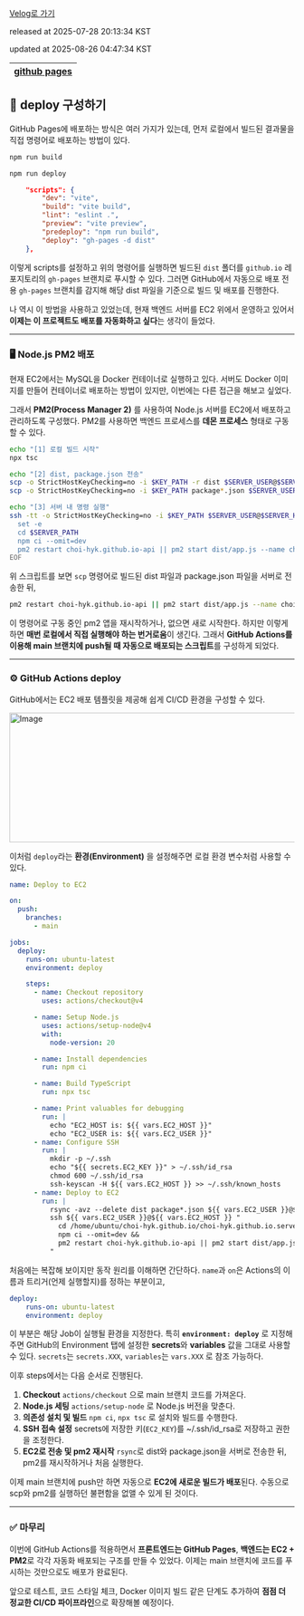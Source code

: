 [Velog로 가기](https://velog.io/@choi-hyk/GitHub-Pages-deploy-구성하기)

released at 2025-07-28 20:13:34 KST

updated at 2025-08-26 04:47:34 KST

|[github pages](https://velog.io/tags/github-pages)|
|----|

## 🚀 deploy 구성하기

GitHub Pages에 배포하는 방식은 여러 가지가 있는데, 먼저 로컬에서 빌드된 결과물을 직접 명령어로 배포하는 방법이 있다.

```bash
npm run build
```

```bash
npm run deploy
```

```json
    "scripts": {
        "dev": "vite",
        "build": "vite build",
        "lint": "eslint .",
        "preview": "vite preview",
        "predeploy": "npm run build",
        "deploy": "gh-pages -d dist"
    },
```

이렇게 scripts를 설정하고 위의 명령어를 실행하면 빌드된 `dist` 폴더를 `github.io` 레포지토리의 `gh-pages` 브랜치로 푸시할 수 있다.
그러면 GitHub에서 자동으로 배포 전용 `gh-pages` 브랜치를 감지해 해당 dist 파일을 기준으로 빌드 및 배포를 진행한다.

나 역시 이 방법을 사용하고 있었는데, 현재 백엔드 서버를 EC2 위에서 운영하고 있어서 **이제는 이 프로젝트도 배포를 자동화하고 싶다**는 생각이 들었다.

---

### 🖥️ Node.js PM2 배포

현재 EC2에서는 MySQL을 Docker 컨테이너로 실행하고 있다. 서버도 Docker 이미지를 만들어 컨테이너로 배포하는 방법이 있지만, 이번에는 다른 접근을 해보고 싶었다.

그래서 **PM2(Process Manager 2)** 를 사용하여 Node.js 서버를 EC2에서 배포하고 관리하도록 구성했다. PM2를 사용하면 백엔드 프로세스를 **데몬 프로세스** 형태로 구동할 수 있다.

```bash
echo "[1] 로컬 빌드 시작"
npx tsc

echo "[2] dist, package.json 전송"
scp -o StrictHostKeyChecking=no -i $KEY_PATH -r dist $SERVER_USER@$SERVER_HOST:$SERVER_PATH
scp -o StrictHostKeyChecking=no -i $KEY_PATH package*.json $SERVER_USER@$SERVER_HOST:$SERVER_PATH

echo "[3] 서버 내 명령 실행"
ssh -tt -o StrictHostKeyChecking=no -i $KEY_PATH $SERVER_USER@$SERVER_HOST << EOF
  set -e
  cd $SERVER_PATH
  npm ci --omit=dev
  pm2 restart choi-hyk.github.io-api || pm2 start dist/app.js --name choi-hyk.github.io-api
EOF
```

위 스크립트를 보면 `scp` 명령어로 빌드된 dist 파일과 package.json 파일을 서버로 전송한 뒤,

```bash
pm2 restart choi-hyk.github.io-api || pm2 start dist/app.js --name choi-hyk.github.io-api
```

이 명령어로 구동 중인 pm2 앱을 재시작하거나, 없으면 새로 시작한다.
하지만 이렇게 하면 **매번 로컬에서 직접 실행해야 하는 번거로움**이 생긴다. 그래서 **GitHub Actions를 이용해 main 브랜치에 push될 때 자동으로 배포되는 스크립트**를 구성하게 되었다.

---

### ⚙️ GitHub Actions deploy

GitHub에서는 EC2 배포 템플릿을 제공해 쉽게 CI/CD 환경을 구성할 수 있다.

<img width="898" height="229" alt="Image" src="https://github.com/user-attachments/assets/fc1c6873-bcf3-4920-909d-fb40e20c74cb" />

이처럼 `deploy`라는 **환경(Environment)** 을 설정해주면 로컬 환경 변수처럼 사용할 수 있다.

```yml
name: Deploy to EC2

on:
  push:
    branches:
      - main

jobs:
  deploy:
    runs-on: ubuntu-latest
    environment: deploy 

    steps:
      - name: Checkout repository
        uses: actions/checkout@v4

      - name: Setup Node.js
        uses: actions/setup-node@v4
        with:
          node-version: 20

      - name: Install dependencies
        run: npm ci

      - name: Build TypeScript
        run: npx tsc

      - name: Print valuables for debugging
        run: |
          echo "EC2_HOST is: ${{ vars.EC2_HOST }}"
          echo "EC2_USER is: ${{ vars.EC2_USER }}"
      - name: Configure SSH
        run: |
          mkdir -p ~/.ssh
          echo "${{ secrets.EC2_KEY }}" > ~/.ssh/id_rsa
          chmod 600 ~/.ssh/id_rsa
          ssh-keyscan -H ${{ vars.EC2_HOST }} >> ~/.ssh/known_hosts
      - name: Deploy to EC2
        run: |
          rsync -avz --delete dist package*.json ${{ vars.EC2_USER }}@${{ vars.EC2_HOST }}:/home/ubuntu/choi-hyk.github.io/choi-hyk.github.io.server/
          ssh ${{ vars.EC2_USER }}@${{ vars.EC2_HOST }} "
            cd /home/ubuntu/choi-hyk.github.io/choi-hyk.github.io.server &&
            npm ci --omit=dev &&
            pm2 restart choi-hyk.github.io-api || pm2 start dist/app.js --name choi-hyk.github.io-api
          "
```

처음에는 복잡해 보이지만 동작 원리를 이해하면 간단하다.
`name`과 `on`은 Actions의 이름과 트리거(언제 실행할지)를 정하는 부분이고,

```yml
deploy:
    runs-on: ubuntu-latest
    environment: deploy 
```

이 부분은 해당 Job이 실행될 환경을 지정한다. 특히 **`environment: deploy`** 로 지정해주면 GitHub의 Environment 탭에 설정한 **secrets**와 **variables** 값을 그대로 사용할 수 있다.
`secrets`는 `secrets.XXX`, `variables`는 `vars.XXX` 로 참조 가능하다.

이후 steps에서는 다음 순서로 진행된다.

1. **Checkout**
   `actions/checkout` 으로 main 브랜치 코드를 가져온다.
2. **Node.js 세팅**
   `actions/setup-node` 로 Node.js 버전을 맞춘다.
3. **의존성 설치 및 빌드**
   `npm ci`, `npx tsc` 로 설치와 빌드를 수행한다.
4. **SSH 접속 설정**
   secrets에 저장한 키(`EC2_KEY`)를 \~/.ssh/id\_rsa로 저장하고 권한을 조정한다.
5. **EC2로 전송 및 pm2 재시작**
   `rsync`로 dist와 package.json을 서버로 전송한 뒤, pm2를 재시작하거나 처음 실행한다.


이제 main 브랜치에 push만 하면 자동으로 **EC2에 새로운 빌드가 배포**된다.
수동으로 scp와 pm2를 실행하던 불편함을 없앨 수 있게 된 것이다.

---

### ✅ 마무리

이번에 GitHub Actions를 적용하면서 **프론트엔드는 GitHub Pages**, **백엔드는 EC2 + PM2**로 각각 자동화 배포되는 구조를 만들 수 있었다.
이제는 main 브랜치에 코드를 푸시하는 것만으로도 배포가 완료된다.

앞으로 테스트, 코드 스타일 체크, Docker 이미지 빌드 같은 단계도 추가하여 **점점 더 정교한 CI/CD 파이프라인**으로 확장해볼 예정이다.

